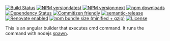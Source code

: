 [![Build Status](https://travis-ci.com/testdozer/ng-cmd-builder.svg?branch=master)](https://travis-ci.com/testdozer/ng-cmd-builder)
[![NPM version:latest](https://img.shields.io/npm/v/@testdozer/ng-cmd-builder/latest.svg?style=flat-square)](https://www.npmjs.com/package/@testdozer/ng-cmd-builder)
[![NPM version:next](https://img.shields.io/npm/v/@testdozer/ng-cmd-builder/next.svg?style=flat-square)](https://www.npmjs.com/package/@testdozer/ng-cmd-builder)
[![npm downloads](https://img.shields.io/npm/dt/@testdozer/ng-cmd-builder.svg?style=flat-square)](https://www.npmjs.com/package/@testdozer/ng-cmd-builder)
[![Dependency Status](http://img.shields.io/david/testdozer/ng-cmd-builder.svg?style=flat-square)](https://david-dm.org/testdozer/ng-cmd-builder)
[![Commitizen friendly](https://img.shields.io/badge/commitizen-friendly-brightgreen.svg)](http://commitizen.github.io/cz-cli/)
[![semantic-release](https://img.shields.io/badge/%20%20%F0%9F%93%A6%F0%9F%9A%80-semantic--release-e10079.svg)](https://github.com/semantic-release/semantic-release)
[![Renovate enabled](https://img.shields.io/badge/renovate-enabled-brightgreen.svg)](https://renovatebot.com/)
[![npm bundle size (minified + gzip)](https://img.shields.io/bundlephobia/minzip/@testdozer/ng-cmd-builder.svg)](https://www.npmjs.com/package/@testdozer/ng-cmd-builder)
[![License](https://img.shields.io/npm/l/@testdozer/ng-cmd-builder.svg)](https://www.npmjs.com/package/@testdozer/ng-cmd-builder)

This is an angular builder that executes cmd command. 
It runs the command with nodejs [spawn](https://nodejs.org/docs/latest/api/child_process.html#child_process_child_process_spawn_command_args_options).
